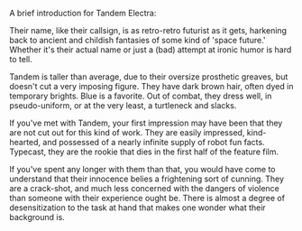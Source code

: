 A brief introduction for Tandem Electra:

Their name, like their callsign, is as retro-retro futurist as it gets, harkening back to ancient and childish fantasies of some kind of 'space future.' Whether it's their actual name or just a (bad) attempt at ironic humor is hard to tell. 

Tandem is taller than average, due to their oversize prosthetic greaves, but doesn't cut a very imposing figure. They have dark brown hair, often dyed in temporary brights. Blue is a favorite. Out of combat, they dress well, in pseudo-uniform, or at the very least, a turtleneck and slacks. 

If you've met with Tandem, your first impression may have been that they are not cut out for this kind of work. They are easily impressed, kind-hearted, and possessed of a nearly infinite supply of robot fun facts. Typecast, they are the rookie that dies in the first half of the feature film. 

If you've spent any longer with them than that, you would have come to understand that their innocence belies a frightening sort of cunning. They are a crack-shot, and much less concerned with the dangers of violence than someone with their experience ought be. There is almost a degree of desensitization to the task at hand that makes one wonder what their background is. 